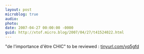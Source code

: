 ```yaml
---
layout: post
microblog: true
audio: 
photo: 
date: 2007-04-27 00:00:00 -0000
guid: http://xtof.micro.blog/2007/04/27/t41524022.html
---
```

"de l'importance d'être CHIC" to be reviewed : [tinyurl.com/yq5gfd](http://tinyurl.com/yq5gfd)
